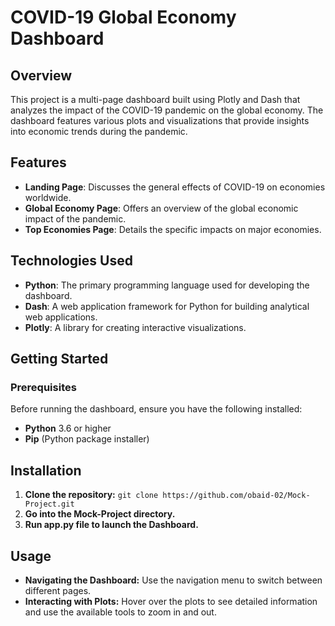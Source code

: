 # COVID-19 Global Economy Dashboard
## Overview
This project is a multi-page dashboard built using Plotly and Dash that analyzes the impact of the COVID-19 pandemic on the global economy. The dashboard features various plots and visualizations that provide insights into economic trends during the pandemic.

## Features
- **Landing Page**: Discusses the general effects of COVID-19 on economies worldwide.
- **Global Economy Page**: Offers an overview of the global economic impact of the pandemic.
- **Top Economies Page**: Details the specific impacts on major economies.

## Technologies Used
- **Python**: The primary programming language used for developing the dashboard.
- **Dash**: A web application framework for Python for building analytical web applications.
- **Plotly**: A library for creating interactive visualizations.

## Getting Started
### Prerequisites
Before running the dashboard, ensure you have the following installed:
- **Python** 3.6 or higher
- **Pip** (Python package installer)

## Installation

1. **Clone the repository:** ```git clone https://github.com/obaid-02/Mock-Project.git```
2. **Go into the Mock-Project directory.**
3. **Run app.py file to launch the Dashboard.**

## Usage
- **Navigating the Dashboard:** Use the navigation menu to switch between different pages.
- **Interacting with Plots:** Hover over the plots to see detailed information and use the available tools to zoom in and out.
